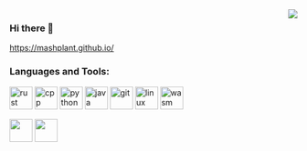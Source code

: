<img align="right" src="https://github-readme-stats.vercel.app/api?username=MashPlant&show_icons=true&icon_color=805AD5&text_color=718096&bg_color=ffffff&hide_title=true&count_private=true" />

### Hi there 👋

https://mashplant.github.io/

### Languages and Tools:

<p align="left">
<img src="https://www.vectorlogo.zone/logos/rust-lang/rust-lang-icon.svg" alt="rust" width="40" height="40"/>
<img src="https://upload.wikimedia.org/wikipedia/commons/1/18/ISO_C%2B%2B_Logo.svg" alt="cpp" width="40" height="40"/> 
<img src="https://www.vectorlogo.zone/logos/python/python-icon.svg" alt="python" width="40" height="40"/> 
<img src="https://www.vectorlogo.zone/logos/java/java-icon.svg" alt="java" width="40" height="40"/>
<img src="https://www.vectorlogo.zone/logos/git-scm/git-scm-icon.svg" alt="git" width="40" height="40"/> 
<img src="https://www.vectorlogo.zone/logos/linux/linux-icon.svg" alt="linux" width="40" height="40"/> 
<img src="https://www.vectorlogo.zone/logos/webassembly/webassembly-icon.svg" alt="wasm" width="40" height="40"/> 
</p>

<p align="left">
<img src="https://www.vectorlogo.zone/logos/databricks/databricks-ar21.svg" height="40"/>
<img src="https://www.vectorlogo.zone/logos/apache_spark/apache_spark-ar21.svg" height="40"/>
</p>

<!--
**MashPlant/MashPlant** is a ✨ _special_ ✨ repository because its `README.md` (this file) appears on your GitHub profile.

Here are some ideas to get you started:

- 🔭 I’m currently working on ...
- 🌱 I’m currently learning ...
- 👯 I’m looking to collaborate on ...
- 🤔 I’m looking for help with ...
- 💬 Ask me about ...
- 📫 How to reach me: ...
- 😄 Pronouns: ...
- ⚡ Fun fact: ...
-->
